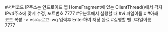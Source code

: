 #서버코드 IP주소는 안드로이드 앱 HomeFragment에 있는 ClientThread()에서 각자 IPv4주소에 맞게 수정, 포트번호 7777
#우분투에서 실행할 때
#vi 파일이름.c
#아래 코드 복붙 -> esc누르고 :wq 입력후 Enter하여 저장 완료
#실행할 땐 ./파일이름 7777

